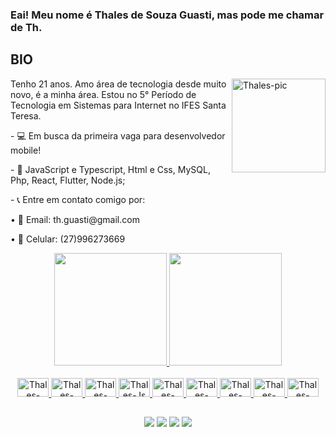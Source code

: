 ### Eai! Meu nome é Thales de Souza Guasti, mas pode me chamar de Th.
 

  
  ## BIO
<img align="right" alt="Thales-pic" height="150" src="https://cdn.discordapp.com/attachments/905507717249122324/1090994598089867305/IMG-20230327-WA0010.jpg">

<div>
 <p>Tenho 21 anos. Amo área de tecnologia desde muito novo, é a minha área. Estou no 5° Período de Tecnologia em Sistemas para Internet no IFES Santa Teresa.</p>
 <p>- 💻 Em busca da primeira vaga para desenvolvedor mobile!</p>
 <p>- 📍 JavaScript e Typescript, Html e Css, MySQL, Php, React, Flutter, Node.js;</p>
 <p>- 📞 Entre em contato comigo por:</p>
 <p>• 📧 Email: th.guasti@gmail.com</p>
 <p>• 📱 Celular: (27)996273669</p>
</div>  

<div align="center">
  <a href="https://github.com/Th-Guasti">
  <img height="180em" src="https://github-readme-stats.vercel.app/api?username=Th-Guasti&show_icons=true&theme=dark&include_all_commits=true&count_private=true"/>
  <img height="180em" src="https://github-readme-stats.vercel.app/api/top-langs/?username=Th-Guasti&layout=compact&langs_count=7&theme=dark"/>
</div>
  
<div align="center"><br>
  <img alt="Thales-VsCode" height="30" width="50" src="https://cdn.jsdelivr.net/gh/devicons/devicon/icons/vscode/vscode-original.svg">
  <img alt="Thales-HTML" height="30" width="50" src="https://cdn.jsdelivr.net/gh/devicons/devicon/icons/html5/html5-plain.svg">
  <img alt="Thales-CSS" height="30" width="50" src="https://cdn.jsdelivr.net/gh/devicons/devicon/icons/css3/css3-plain.svg">
  <img alt="Thales-Js" height="30" width="50" src="https://cdn.jsdelivr.net/gh/devicons/devicon/icons/javascript/javascript-original.svg">
  <img alt="Thales-React" height="30" width="50" src="https://cdn.jsdelivr.net/gh/devicons/devicon/icons/react/react-original.svg">  
  <img alt="Thales-Php" height="30" width="50" src="https://cdn.jsdelivr.net/gh/devicons/devicon/icons/php/php-plain.svg">  
  <img alt="Thales-Figma" height="30" width="50" src="https://cdn.jsdelivr.net/gh/devicons/devicon/icons/figma/figma-original.svg">
  <img alt="Thales-Flutter" height="30" width="50" src="https://cdn.jsdelivr.net/gh/devicons/devicon/icons/flutter/flutter-original.svg">
  <img alt="Thales-MySQL" height="30" width="50" src="https://cdn.jsdelivr.net/gh/devicons/devicon/icons/mysql/mysql-original-wordmark.svg">

</div>
 
  ##

 <div align="center"> 
  <a href="https://www.instagram.com/th.guasti/" target="_blank"><img src="https://img.shields.io/badge/-Instagram-%23E4405F?style=for-the-badge&logo=instagram&logoColor=white" target="_blank"></a>
  <a href = "mailto:thaslesouza@gmail.com"><img src="https://img.shields.io/badge/-Gmail-%23333?style=for-the-badge&logo=gmail&logoColor=white" target="_blank"></a>
  <a href="https://www.linkedin.com/in/thales-de-souza-guasti-272722290/" target="_blank"><img src="https://img.shields.io/badge/-LinkedIn-%230077B5?style=for-the-badge&logo=linkedin&logoColor=white" target="_blank"></a> 
   <a href="https://wa.me/+5527996273669" target="_blank"><img src="https://img.shields.io/badge/WhatsApp-25D366?style=for-the-badge&logo=whatsapp&logoColor=white" target="_blank"></a> 
 </div>
